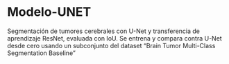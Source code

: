 # Modelo-UNET
Segmentación de tumores cerebrales con U-Net y transferencia de aprendizaje ResNet, evaluada con IoU. Se entrena y compara contra U-Net desde cero usando un subconjunto del dataset “Brain Tumor Multi-Class Segmentation Baseline”
